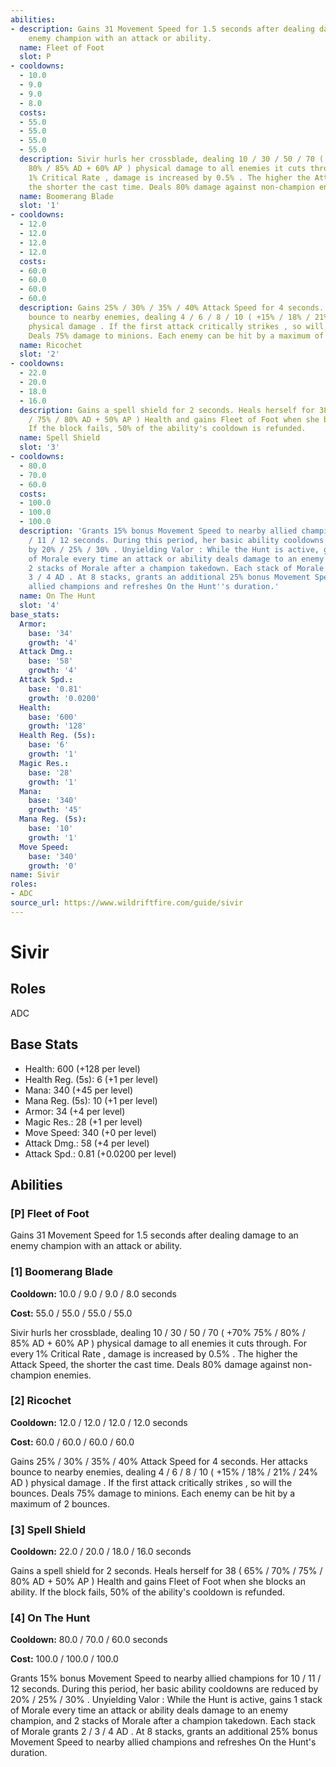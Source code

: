 ```yaml
---
abilities:
- description: Gains 31 Movement Speed for 1.5 seconds after dealing damage to an
    enemy champion with an attack or ability.
  name: Fleet of Foot
  slot: P
- cooldowns:
  - 10.0
  - 9.0
  - 9.0
  - 8.0
  costs:
  - 55.0
  - 55.0
  - 55.0
  - 55.0
  description: Sivir hurls her crossblade, dealing 10 / 30 / 50 / 70 ( +70% 75% /
    80% / 85% AD + 60% AP ) physical damage to all enemies it cuts through. For every
    1% Critical Rate , damage is increased by 0.5% . The higher the Attack Speed,
    the shorter the cast time. Deals 80% damage against non-champion enemies.
  name: Boomerang Blade
  slot: '1'
- cooldowns:
  - 12.0
  - 12.0
  - 12.0
  - 12.0
  costs:
  - 60.0
  - 60.0
  - 60.0
  - 60.0
  description: Gains 25% / 30% / 35% / 40% Attack Speed for 4 seconds. Her attacks
    bounce to nearby enemies, dealing 4 / 6 / 8 / 10 ( +15% / 18% / 21% / 24% AD )
    physical damage . If the first attack critically strikes , so will the bounces.
    Deals 75% damage to minions. Each enemy can be hit by a maximum of 2 bounces.
  name: Ricochet
  slot: '2'
- cooldowns:
  - 22.0
  - 20.0
  - 18.0
  - 16.0
  description: Gains a spell shield for 2 seconds. Heals herself for 38 ( 65% / 70%
    / 75% / 80% AD + 50% AP ) Health and gains Fleet of Foot when she blocks an ability.
    If the block fails, 50% of the ability's cooldown is refunded.
  name: Spell Shield
  slot: '3'
- cooldowns:
  - 80.0
  - 70.0
  - 60.0
  costs:
  - 100.0
  - 100.0
  - 100.0
  description: 'Grants 15% bonus Movement Speed to nearby allied champions for 10
    / 11 / 12 seconds. During this period, her basic ability cooldowns are reduced
    by 20% / 25% / 30% . Unyielding Valor : While the Hunt is active, gains 1 stack
    of Morale every time an attack or ability deals damage to an enemy champion, and
    2 stacks of Morale after a champion takedown. Each stack of Morale grants 2 /
    3 / 4 AD . At 8 stacks, grants an additional 25% bonus Movement Speed to nearby
    allied champions and refreshes On the Hunt''s duration.'
  name: On The Hunt
  slot: '4'
base_stats:
  Armor:
    base: '34'
    growth: '4'
  Attack Dmg.:
    base: '58'
    growth: '4'
  Attack Spd.:
    base: '0.81'
    growth: '0.0200'
  Health:
    base: '600'
    growth: '128'
  Health Reg. (5s):
    base: '6'
    growth: '1'
  Magic Res.:
    base: '28'
    growth: '1'
  Mana:
    base: '340'
    growth: '45'
  Mana Reg. (5s):
    base: '10'
    growth: '1'
  Move Speed:
    base: '340'
    growth: '0'
name: Sivir
roles:
- ADC
source_url: https://www.wildriftfire.com/guide/sivir
---
```


# Sivir

## Roles

ADC

## Base Stats

- Health: 600 (+128 per level)
- Health Reg. (5s): 6 (+1 per level)
- Mana: 340 (+45 per level)
- Mana Reg. (5s): 10 (+1 per level)
- Armor: 34 (+4 per level)
- Magic Res.: 28 (+1 per level)
- Move Speed: 340 (+0 per level)
- Attack Dmg.: 58 (+4 per level)
- Attack Spd.: 0.81 (+0.0200 per level)

## Abilities

### [P] Fleet of Foot

Gains 31 Movement Speed for 1.5 seconds after dealing damage to an enemy champion with an attack or ability.

### [1] Boomerang Blade

**Cooldown:** 10.0 / 9.0 / 9.0 / 8.0 seconds

**Cost:** 55.0 / 55.0 / 55.0 / 55.0

Sivir hurls her crossblade, dealing 10 / 30 / 50 / 70 ( +70% 75% / 80% / 85% AD + 60% AP ) physical damage to all enemies it cuts through. For every 1% Critical Rate , damage is increased by 0.5% . The higher the Attack Speed, the shorter the cast time. Deals 80% damage against non-champion enemies.

### [2] Ricochet

**Cooldown:** 12.0 / 12.0 / 12.0 / 12.0 seconds

**Cost:** 60.0 / 60.0 / 60.0 / 60.0

Gains 25% / 30% / 35% / 40% Attack Speed for 4 seconds. Her attacks bounce to nearby enemies, dealing 4 / 6 / 8 / 10 ( +15% / 18% / 21% / 24% AD ) physical damage . If the first attack critically strikes , so will the bounces. Deals 75% damage to minions. Each enemy can be hit by a maximum of 2 bounces.

### [3] Spell Shield

**Cooldown:** 22.0 / 20.0 / 18.0 / 16.0 seconds

Gains a spell shield for 2 seconds. Heals herself for 38 ( 65% / 70% / 75% / 80% AD + 50% AP ) Health and gains Fleet of Foot when she blocks an ability. If the block fails, 50% of the ability's cooldown is refunded.

### [4] On The Hunt

**Cooldown:** 80.0 / 70.0 / 60.0 seconds

**Cost:** 100.0 / 100.0 / 100.0

Grants 15% bonus Movement Speed to nearby allied champions for 10 / 11 / 12 seconds. During this period, her basic ability cooldowns are reduced by 20% / 25% / 30% . Unyielding Valor : While the Hunt is active, gains 1 stack of Morale every time an attack or ability deals damage to an enemy champion, and 2 stacks of Morale after a champion takedown. Each stack of Morale grants 2 / 3 / 4 AD . At 8 stacks, grants an additional 25% bonus Movement Speed to nearby allied champions and refreshes On the Hunt's duration.

